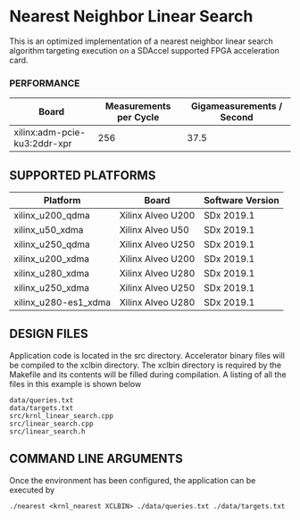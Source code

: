 Nearest Neighbor Linear Search
======================

This is an optimized implementation of a nearest neighbor linear search algorithm targeting execution on a SDAccel supported FPGA acceleration card.

### PERFORMANCE
Board|Measurements per Cycle|Gigameasurements / Second
-----|-----|-----
xilinx:adm-pcie-ku3:2ddr-xpr|256|37.5
## SUPPORTED PLATFORMS
Platform | Board             | Software Version
---------|-------------------|-----------------
xilinx_u200_qdma|Xilinx Alveo U200|SDx 2019.1
xilinx_u50_xdma|Xilinx Alveo U50|SDx 2019.1
xilinx_u250_qdma|Xilinx Alveo U250|SDx 2019.1
xilinx_u200_xdma|Xilinx Alveo U200|SDx 2019.1
xilinx_u280_xdma|Xilinx Alveo U280|SDx 2019.1
xilinx_u250_xdma|Xilinx Alveo U250|SDx 2019.1
xilinx_u280-es1_xdma|Xilinx Alveo U280|SDx 2019.1


##  DESIGN FILES
Application code is located in the src directory. Accelerator binary files will be compiled to the xclbin directory. The xclbin directory is required by the Makefile and its contents will be filled during compilation. A listing of all the files in this example is shown below

```
data/queries.txt
data/targets.txt
src/krnl_linear_search.cpp
src/linear_search.cpp
src/linear_search.h
```

##  COMMAND LINE ARGUMENTS
Once the environment has been configured, the application can be executed by
```
./nearest <krnl_nearest XCLBIN> ./data/queries.txt ./data/targets.txt
```

